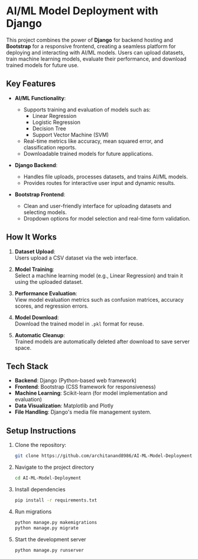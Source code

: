 # AI/ML Model Deployment with Django  

This project combines the power of **Django** for backend hosting and **Bootstrap** for a responsive frontend, creating a seamless platform for deploying and interacting with AI/ML models. Users can upload datasets, train machine learning models, evaluate their performance, and download trained models for future use.

## **Key Features**
- **AI/ML Functionality**:  
  - Supports training and evaluation of models such as:
    - Linear Regression
    - Logistic Regression
    - Decision Tree
    - Support Vector Machine (SVM)
  - Real-time metrics like accuracy, mean squared error, and classification reports.
  - Downloadable trained models for future applications.
  
- **Django Backend**:  
  - Handles file uploads, processes datasets, and trains AI/ML models.
  - Provides routes for interactive user input and dynamic results.
  
- **Bootstrap Frontend**:  
  - Clean and user-friendly interface for uploading datasets and selecting models.
  - Dropdown options for model selection and real-time form validation.

## **How It Works**
1. **Dataset Upload**:  
   Users upload a CSV dataset via the web interface.
   
2. **Model Training**:  
   Select a machine learning model (e.g., Linear Regression) and train it using the uploaded dataset.
   
3. **Performance Evaluation**:  
   View model evaluation metrics such as confusion matrices, accuracy scores, and regression errors.

4. **Model Download**:  
   Download the trained model in `.pkl` format for reuse.

5. **Automatic Cleanup**:  
   Trained models are automatically deleted after download to save server space.

## **Tech Stack**
- **Backend**: Django (Python-based web framework)  
- **Frontend**: Bootstrap (CSS framework for responsiveness)  
- **Machine Learning**: Scikit-learn (for model implementation and evaluation)  
- **Data Visualization**: Matplotlib and Plotly  
- **File Handling**: Django's media file management system.

## **Setup Instructions**
1. Clone the repository:  
   ```bash
   git clone https://github.com/architanand8986/AI-ML-Model-Deployment.git
2. Navigate to the project directory
   ```bash
   cd AI-ML-Model-Deployment

3. Install dependencies
   ```bash
   pip install -r requirements.txt

4. Run migrations
   ```bash
   python manage.py makemigrations
   python manage.py migrate

5. Start the development server
   ```bash
   python manage.py runserver

